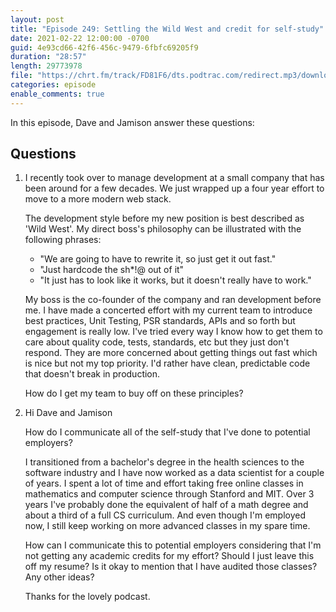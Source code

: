 ```yaml
---
layout: post
title: "Episode 249: Settling the Wild West and credit for self-study"
date: 2021-02-22 12:00:00 -0700
guid: 4e93cd66-42f6-456c-9479-6fbfc69205f9
duration: "28:57"
length: 29773978
file: "https://chrt.fm/track/FD81F6/dts.podtrac.com/redirect.mp3/download.softskills.audio/sse-249.mp3"
categories: episode
enable_comments: true
---
```


In this episode, Dave and Jamison answer these questions:

## Questions

1. I recently took over to manage development at a small company that has been around for a few decades. We just wrapped up a four year effort to move to a more modern web stack.
   
   The development style before my new position is best described as 'Wild West'. My direct boss's philosophy can be illustrated with the following phrases:
   
   - "We are going to have to rewrite it, so just get it out fast."
   - "Just hardcode the sh*!@ out of it"
   - "It just has to look like it works, but it doesn't really have to work."
   
   My boss is the co-founder of the company and ran development before me. I have made a concerted effort with my current team to introduce best practices, Unit Testing, PSR standards, APIs and so forth but engagement is really low. I've tried every way I know how to get them to care about quality code, tests, standards, etc but they just don't respond. They are more concerned about getting things out fast which is nice but not my top priority. I'd rather have clean, predictable code that doesn't break in production.
   
   How do I get my team to buy off on these principles?


2. Hi Dave and Jamison
   
   How do I communicate all of the self-study that I've done to potential employers?
   
   I transitioned from a bachelor's degree in the health sciences to the software industry and I have now worked as a data scientist for a couple of years. I spent a lot of time and effort taking free online classes in mathematics and computer science through Stanford and MIT. Over 3 years I've probably done the equivalent of half of a math degree and about a third of a full CS curriculum. And even though I'm employed now, I still keep working on more advanced classes in my spare time.
   
   How can I communicate this to potential employers considering that I'm not getting any academic credits for my effort? Should I just leave this off my resume? Is it okay to mention that I have audited those classes? Any other ideas?
   
   Thanks for the lovely podcast.
